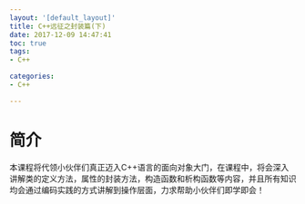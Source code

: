 ```yaml
---
layout: '[default_layout]'   
title: C++远征之封装篇(下)       
date: 2017-12-09 14:47:41  
toc: true                  
tags:                        
- C++

categories:                  
- C++

---
```

# 简介
本课程将代领小伙伴们真正迈入C++语言的面向对象大门，在课程中，将会深入讲解类的定义方法，属性的封装方法，构造函数和析构函数等内容，并且所有知识均会通过编码实践的方式讲解到操作层面，力求帮助小伙伴们即学即会！
<!--more-->


